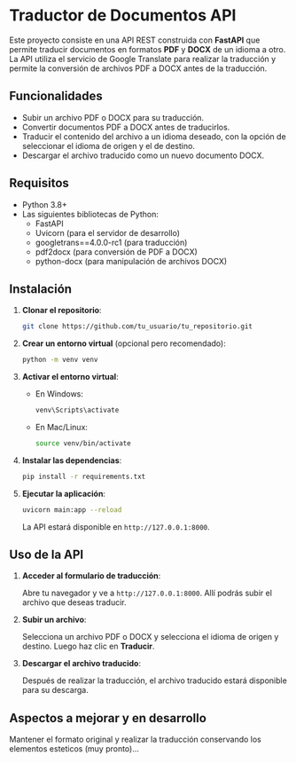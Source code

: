 # Traductor de Documentos API

Este proyecto consiste en una API REST construida con **FastAPI** que permite traducir documentos en formatos **PDF** y **DOCX** de un idioma a otro. La API utiliza el servicio de Google Translate para realizar la traducción y permite la conversión de archivos PDF a DOCX antes de la traducción.

## Funcionalidades

- Subir un archivo PDF o DOCX para su traducción.
- Convertir documentos PDF a DOCX antes de traducirlos.
- Traducir el contenido del archivo a un idioma deseado, con la opción de seleccionar el idioma de origen y el de destino.
- Descargar el archivo traducido como un nuevo documento DOCX.

## Requisitos

- Python 3.8+
- Las siguientes bibliotecas de Python:
  - FastAPI
  - Uvicorn (para el servidor de desarrollo)
  - googletrans==4.0.0-rc1 (para traducción)
  - pdf2docx (para conversión de PDF a DOCX)
  - python-docx (para manipulación de archivos DOCX)

## Instalación

1. **Clonar el repositorio**:

    ```bash
    git clone https://github.com/tu_usuario/tu_repositorio.git
    ```

2. **Crear un entorno virtual** (opcional pero recomendado):

    ```bash
    python -m venv venv
    ```

3. **Activar el entorno virtual**:
   - En Windows:
     ```bash
     venv\Scripts\activate
     ```
   - En Mac/Linux:
     ```bash
     source venv/bin/activate
     ```

4. **Instalar las dependencias**:

    ```bash
    pip install -r requirements.txt
    ```

5. **Ejecutar la aplicación**:

    ```bash
    uvicorn main:app --reload
    ```

    La API estará disponible en `http://127.0.0.1:8000`.

## Uso de la API

1. **Acceder al formulario de traducción**:

   Abre tu navegador y ve a `http://127.0.0.1:8000`. Allí podrás subir el archivo que deseas traducir.

2. **Subir un archivo**:

   Selecciona un archivo PDF o DOCX y selecciona el idioma de origen y destino. Luego haz clic en **Traducir**.

3. **Descargar el archivo traducido**:

   Después de realizar la traducción, el archivo traducido estará disponible para su descarga.

## Aspectos a mejorar y en desarrollo

Mantener el formato original y realizar la traducción conservando los elementos esteticos (muy pronto)...

